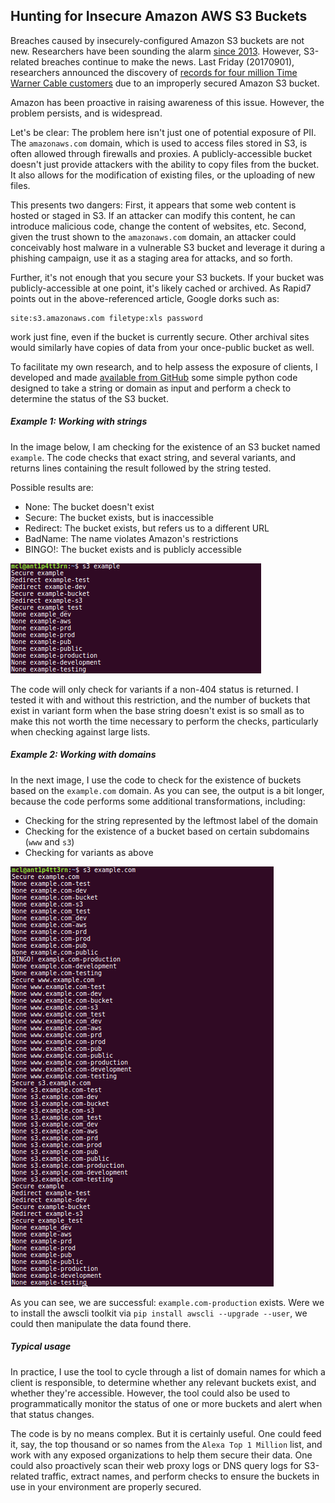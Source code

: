 ## Hunting for Insecure Amazon AWS S3 Buckets

Breaches caused by insecurely-configured Amazon S3 buckets are not new.  Researchers have been sounding the alarm [since 2013](https://blog.rapid7.com/2013/03/27/open-s3-buckets/).  However, S3-related breaches continue to make the news.  Last Friday (20170901), researchers announced the discovery of [records for four million Time Warner Cable customers](https://threatpost.com/four-million-time-warner-cable-records-left-on-misconfigured-aws-s3/127807/) due to an improperly secured Amazon S3 bucket.

Amazon has been proactive in raising awareness of this issue.  However, the problem persists, and is widespread.

Let's be clear:  The problem here isn't just one of potential exposure of PII.  The `amazonaws.com` domain, which is used to access files stored in S3, is often allowed through firewalls and proxies.  A publicly-accessible bucket doesn't just provide attackers with the ability to copy files from the bucket.  It also allows for the modification of existing files, or the uploading of new files.

This presents two dangers:  First, it appears that some web content is hosted or staged in S3.  If an attacker can modify this content, he can introduce malicious code, change the content of websites, etc.  Second, given the trust shown to the `amazonaws.com` domain, an attacker could conceivably host malware in a vulnerable S3 bucket and leverage it during a phishing campaign, use it as a staging area for attacks, and so forth.

Further, it's not enough that you secure your S3 buckets.  If your bucket was publicly-accessible at one point, it's likely cached or archived.   As Rapid7 points out in the above-referenced article, Google dorks such as:

```
site:s3.amazonaws.com filetype:xls password
```

work just fine, even if the bucket is currently secure.  Other archival sites would similarly have copies of data from your once-public bucket as well.



To facilitate my own research, and to help assess the exposure of clients, I developed and made [available from GitHub](https://github.com/treebuilder/s3-mining.git) some simple python code designed to take a string or domain as input and perform a check to determine the status of the S3 bucket.

##### Example 1: Working with strings
In the image below, I am checking for the existence of an S3 bucket named `example`.  The code checks that exact string, and several variants, and returns lines containing the result followed by the string tested.

Possible results are:

 - None: The bucket doesn't exist
 - Secure: The bucket exists, but is inaccessible
 - Redirect: The bucket exists, but refers us to a different URL
 - BadName: The name violates Amazon's restrictions
 - BINGO!: The bucket exists and is publicly accessible

![Results of testing for a bucket named "example"](s3-1.png)

The code will only check for variants if a non-404 status is returned.  I tested it with and without this restriction, and the number of buckets that exist in variant form when the base string doesn't exist is so small as to make this not worth the time necessary to perform the checks, particularly when checking against large lists.

##### Example 2: Working with domains
In the next image, I use the code to check for the existence of buckets based on the `example.com` domain.  As you can see, the output is a bit longer, because the code performs some additional transformations, including:

 - Checking for the string represented by the leftmost label of the domain
 - Checking for the existence of a bucket based on certain subdomains (`www` and `s3`)
 - Checking for variants as above

![Results of testing for a bucket named "example.com"](s3-2.png)

As you can see, we are successful:  `example.com-production` exists.  Were we to install the awscli toolkit via `pip install awscli --upgrade --user`, we could then manipulate the data found there.

##### Typical usage

In practice, I use the tool to cycle through a list of domain names for which a client is responsible, to determine whether any relevant buckets exist, and whether they're accessible.  However, the tool could also be used to programmatically monitor the status of one or more buckets and alert when that status changes.

The code is by no means complex.  But it is certainly useful.  One could feed it, say, the top thousand or so names from the `Alexa Top 1 Million` list, and work with any exposed organizations to help them secure their data.  One could also proactively scan their web proxy logs or DNS query logs for S3-related traffic, extract names, and perform checks to ensure the buckets in use in your environment are properly secured.


